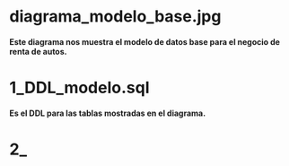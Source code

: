 # diagrama_modelo_base.jpg

#### Este diagrama nos muestra el modelo de datos base para el negocio de renta de autos.

# 1_DDL_modelo.sql

#### Es el DDL para las tablas mostradas en el diagrama.

# 2_


